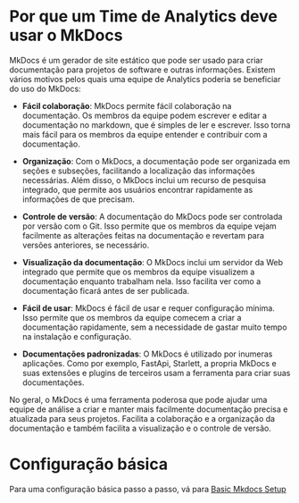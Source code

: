 # Por que um Time de Analytics deve usar o MkDocs
MkDocs é um gerador de site estático que pode ser usado para criar documentação para projetos de software e outras informações. Existem vários motivos pelos quais uma equipe de Analytics poderia se beneficiar do uso do MkDocs:

- **Fácil colaboração**: MkDocs permite fácil colaboração na documentação. Os membros da equipe podem escrever e editar a documentação no markdown, que é simples de ler e escrever. Isso torna mais fácil para os membros da equipe entender e contribuir com a documentação.

- **Organização**: Com o MkDocs, a documentação pode ser organizada em seções e subseções, facilitando a localização das informações necessárias. Além disso, o MkDocs inclui um recurso de pesquisa integrado, que permite aos usuários encontrar rapidamente as informações de que precisam.

- **Controle de versão**: A documentação do MkDocs pode ser controlada por versão com o Git. Isso permite que os membros da equipe vejam facilmente as alterações feitas na documentação e revertam para versões anteriores, se necessário.

- **Visualização da documentação**: O MkDocs inclui um servidor da Web integrado que permite que os membros da equipe visualizem a documentação enquanto trabalham nela. Isso facilita ver como a documentação ficará antes de ser publicada.

- **Fácil de usar**: MkDocs é fácil de usar e requer configuração mínima. Isso permite que os membros da equipe comecem a criar a documentação rapidamente, sem a necessidade de gastar muito tempo na instalação e configuração.

- **Documentações padronizadas**: O MkDocs é utilizado por inumeras aplicações. Como por exemplo, FastApi, Starlett, a propria MkDocs e suas extensões e plugins de terceiros usam a ferramenta para criar suas documentações.

No geral, o MkDocs é uma ferramenta poderosa que pode ajudar uma equipe de análise a criar e manter mais facilmente documentação precisa e atualizada para seus projetos. Facilita a colaboração e a organização da documentação e também facilita a visualização e o controle de versão.

#
# Configuração básica

Para uma configuração básica passo a passo, vá para [Basic Mkdocs Setup](/docs/setup/setup.pt_BR.md)
